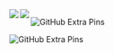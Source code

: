 <a href="https://github.com/anuraghazra/github-readme-stats">
  <img align="left" src="https://github-readme-stats.vercel.app/api?username=hukusuke1007&show_icons=true&count_private=true" />
</a>
<a href="https://github.com/anuraghazra/github-readme-stats">
  <img align="left" src="https://github-readme-stats.vercel.app/api/top-langs/?username=hukusuke1007&layout=compact" />
</a>

![GitHub Extra Pins](https://github-readme-stats.vercel.app/api/pin/?username=hukusuke1007&repo=flamingo)

![GitHub Extra Pins](https://github-readme-stats.vercel.app/api/pin/?username=hukusuke1007&repo=stop_watch_timer)
